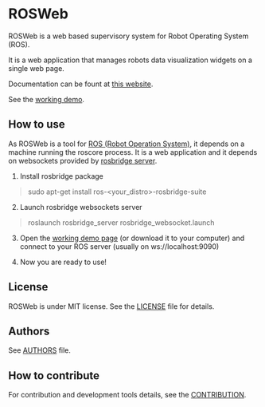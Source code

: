 
# ROSWeb

ROSWeb is a web based supervisory system for Robot Operating System (ROS).

It is a web application that manages robots data visualization widgets on a single web page.

Documentation can be fount at [this website][doc].

See the [working demo][demo].

## How to use

As ROSWeb is a tool for [ROS (Robot Operation System)][ros], it depends on a machine running the roscore process.
It is a web application and it depends on websockets provided by [rosbridge server][rosbridge].

1. Install rosbridge package

> sudo apt-get install ros-\<your_distro\>-rosbridge-suite

2. Launch rosbridge websockets server

> roslaunch rosbridge_server rosbridge_websocket.launch

3. Open the [working demo page][demo] (or download it to your computer) and connect to your ROS server (usually on ws://localhost:9090)

4. Now you are ready to use!

## License

ROSWeb is under MIT license. See the [LICENSE](LICENSE) file for details.

## Authors

See [AUTHORS](AUTHORS.md) file.

## How to contribute

For contribution and development tools details, see the [CONTRIBUTION](CONTRIBUTION.md).

[//]: #

[ros]: <http://www.ros.org>
[doc]: <http://www.labrom.eesc.usp.br/rosweb/typedoc>
[demo]: <http://www.labrom.eesc.usp.br/rosweb/demo>
[rosbridge]: <http://www.github.com/RobotWebTools/rosbridge_suite>